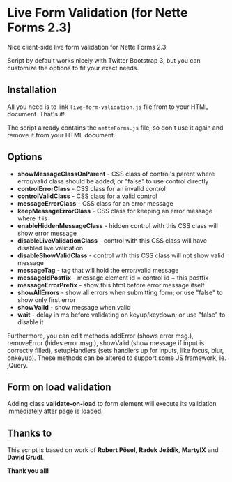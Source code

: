 Live Form Validation (for Nette Forms 2.3)
==========================================
Nice client-side live form validation for Nette Forms 2.3.

Script by default works nicely with Twitter Bootstrap 3, but you can customize the options to fit your exact needs.

Installation
------------
All you need is to link `live-form-validation.js` file from to your HTML document. That's it!

The script already contains the `netteForms.js` file, so don't use it again and remove it from your HTML document.

Options
-------
- **showMessageClassOnParent** - CSS class of control's parent where error/valid class should be added; or "false" to use control directly
- **controlErrorClass** - CSS class for an invalid control
- **controlValidClass** - CSS class for a valid control
- **messageErrorClass** - CSS class for an error message
- **keepMessageErrorClass** - CSS class for keeping an error message where it is
- **enableHiddenMessageClass** - hidden control with this CSS class will show error message
- **disableLiveValidationClass** - control with this CSS class will have disabled live validation
- **disableShowValidClass** - control with this CSS class will not show valid message
- **messageTag** - tag that will hold the error/valid message
- **messageIdPostfix** - message element id = control id + this postfix
- **messageErrorPrefix** - show this html before error message itself 
- **showAllErrors** - show all errors when submitting form; or use "false" to show only first error
- **showValid** - show message when valid
- **wait** - delay in ms before validating on keyup/keydown; or use "false" to disable it

Furthermore, you can edit methods addError (shows error msg.), removeError (hides error msg.), showValid (show message if input is correctly filled), setupHandlers (sets handlers up for inputs, like focus, blur, onkeyup). These methods can be altered to support some JS framework, ie. jQuery.

Form on load validation
-----------------------
Adding class **validate-on-load** to form element will execute its validation immediately after page is loaded.

Thanks to
---------
This script is based on work of **Robert Pösel**, **Radek Ježdík**, **MartyIX** and **David Grudl**.

**Thank you all!**

